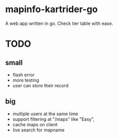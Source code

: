 # mapinfo-kartrider-go 
A web app written in go. Check tier table with ease. 

# TODO
## small
- flash error
- more testing
- user can store their record

## big
- multiple users at the same time
- support filtering at "/maps" like "Easy", 
- cache maps on client
- live search for mapname
